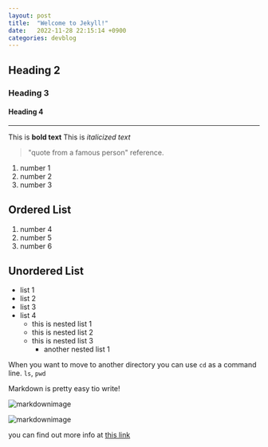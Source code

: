 ```yaml
---
layout: post
title:  "Welcome to Jekyll!"
date:   2022-11-28 22:15:14 +0900
categories: devblog
---
```


## Heading 2

### Heading 3

#### Heading 4

---

This is **bold text**
This is *italicized text*

>"quote from a famous person" reference.

1. number 1
1. number 2
1. number 3

## Ordered List

1. number 4
1. number 5
1. number 6

## Unordered List

- list 1
- list 2
- list 3
- list 4
  - this is nested list 1
  - this is nested list 2
  - this is nested list 3
    - another nested list 1

When you want to move to another directory you can use `cd` as a command line. `ls`, `pwd`

Markdown is pretty easy tio write!

![markdownimage](https://upload.wikimedia.org/wikipedia/commons/4/48/Markdown-mark.svg)

![markdownimage](https://kirkstrobeck.github.io/whatismarkdown.com/img/markdown.png)

you can find out more info at [this link](https://www.markdownguide.org/cheat-sheet/)

